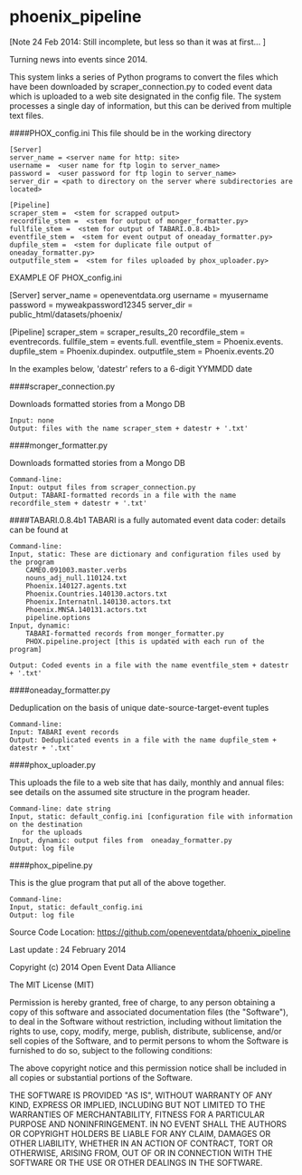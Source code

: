 phoenix_pipeline
================

[Note 24 Feb 2014: Still incomplete, but less so than it was at first... <pas>]

Turning news into events since 2014.

This system links a series of Python programs to convert the files which have been 
downloaded by scraper_connection.py to coded event data which is uploaded to a web site
designated in the config file. The system processes a single day of information, but this 
can be derived from multiple text files.

####PHOX_config.ini
This file should be in the working directory

```
[Server]
server_name = <server name for http: site>
username =  <user name for ftp login to server_name>
password =  <user password for ftp login to server_name>
server_dir = <path to directory on the server where subdirectories are located>

[Pipeline]
scraper_stem =  <stem for scrapped output>
recordfile_stem =  <stem for output of monger_formatter.py>
fullfile_stem =  <stem for output of TABARI.0.8.4b1>
eventfile_stem =  <stem for event output of oneaday_formatter.py>
dupfile_stem =  <stem for duplicate file output of oneaday_formatter.py>
outputfile_stem =  <stem for files uploaded by phox_uploader.py>
```

EXAMPLE OF PHOX_config.ini

[Server]
server_name = openeventdata.org
username = myusername
password = myweakpassword12345
server_dir = public_html/datasets/phoenix/

[Pipeline]
scraper_stem = scraper_results_20
recordfile_stem = eventrecords.
fullfile_stem = events.full.
eventfile_stem = Phoenix.events.
dupfile_stem = Phoenix.dupindex.
outputfile_stem = Phoenix.events.20

In the examples below, 'datestr' refers to a 6-digit YYMMDD date

####scraper_connection.py

Downloads formatted stories from a Mongo DB

```
Input: none
Output: files with the name scraper_stem + datestr + '.txt'
```


####monger_formatter.py

Downloads formatted stories from a Mongo DB

```
Command-line: 
Input: output files from scraper_connection.py
Output: TABARI-formatted records in a file with the name recordfile_stem + datestr + '.txt'
```


####TABARI.0.8.4b1
TABARI is a fully automated event data coder: details can be found at 

```
Command-line: 
Input, static: These are dictionary and configuration files used by the program
	CAMEO.091003.master.verbs
	nouns_adj_null.110124.txt
	Phoenix.140127.agents.txt
	Phoenix.Countries.140130.actors.txt
	Phoenix.Internatnl.140130.actors.txt
	Phoenix.MNSA.140131.actors.txt
	pipeline.options
Input, dynamic:
	TABARI-formatted records from monger_formatter.py
	PHOX.pipeline.project [this is updated with each run of the program]

Output: Coded events in a file with the name eventfile_stem + datestr + '.txt'
```


####oneaday_formatter.py

Deduplication on the basis of unique date-source-target-event tuples

```
Command-line: 
Input: TABARI event records
Output: Deduplicated events in a file with the name dupfile_stem + datestr + '.txt'
```


####phox_uploader.py

This uploads the file to a web site that has daily, monthly and annual files: see details 
on the assumed site structure in the program header. 

```
Command-line: date string
Input, static: default_config.ini [configuration file with information on the destination
   for the uploads
Input, dynamic: output files from  oneaday_formatter.py  
Output: log file 
```


####phox_pipeline.py

This is the glue program that put all of the above together.

```
Command-line: 
Input, static: default_config.ini 
Output: log file 
```


Source Code Location: https://github.com/openeventdata/phoenix_pipeline

Last update : 24 February 2014

Copyright (c) 2014 Open Event Data Alliance 
 
The MIT License (MIT)

Permission is hereby granted, free of charge, to any person obtaining a copy
of this software and associated documentation files (the "Software"), to deal
in the Software without restriction, including without limitation the rights
to use, copy, modify, merge, publish, distribute, sublicense, and/or sell
copies of the Software, and to permit persons to whom the Software is
furnished to do so, subject to the following conditions:

The above copyright notice and this permission notice shall be included in
all copies or substantial portions of the Software.

THE SOFTWARE IS PROVIDED "AS IS", WITHOUT WARRANTY OF ANY KIND, EXPRESS OR
IMPLIED, INCLUDING BUT NOT LIMITED TO THE WARRANTIES OF MERCHANTABILITY,
FITNESS FOR A PARTICULAR PURPOSE AND NONINFRINGEMENT. IN NO EVENT SHALL THE
AUTHORS OR COPYRIGHT HOLDERS BE LIABLE FOR ANY CLAIM, DAMAGES OR OTHER
LIABILITY, WHETHER IN AN ACTION OF CONTRACT, TORT OR OTHERWISE, ARISING FROM,
OUT OF OR IN CONNECTION WITH THE SOFTWARE OR THE USE OR OTHER DEALINGS IN
THE SOFTWARE.


